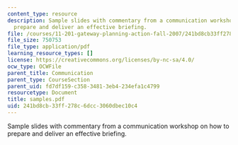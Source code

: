 ```yaml
---
content_type: resource
description: Sample slides with commentary from a communication workshop on how to
  prepare and deliver an effective briefing.
file: /courses/11-201-gateway-planning-action-fall-2007/241bd8cb33ff278c6dcc3060dbec10c4_samples.pdf
file_size: 750753
file_type: application/pdf
learning_resource_types: []
license: https://creativecommons.org/licenses/by-nc-sa/4.0/
ocw_type: OCWFile
parent_title: Communication
parent_type: CourseSection
parent_uid: fd7df159-c358-3481-3eb4-234efa1c4799
resourcetype: Document
title: samples.pdf
uid: 241bd8cb-33ff-278c-6dcc-3060dbec10c4
---
```

Sample slides with commentary from a communication workshop on how to prepare and deliver an effective briefing.